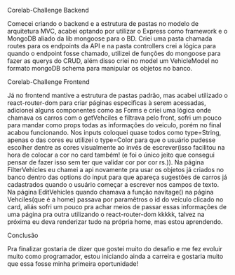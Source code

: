 Corelab-Challenge Backend

Comecei criando o backend e a estrutura de pastas no modelo de arquitetura MVC, acabei optando por utilizar o Express como framework e o MongoDB aliado da lib mongoose para o BD. Criei uma pasta chamada routes para os endpoints da API e na pasta controllers crei a lógica para quando o endpoint fosse chamado, utilizei de funções do mongoose para fazer as querys do CRUD, além disso criei no model um VehicleModel no formato mongoDB schema para manipular os objetos no banco.

Corelab-Challenge Frontend

Já no frontend mantive a estrutura de pastas padrão, mas acabei utilizado o react-router-dom para criar páginas especificas à serem acessadas, adicionei alguns componentes como as Forms e criei uma lógica onde chamava os carros com o getVehciles e filtrava pelo front, sofri um pouco para mandar como props todas as informações do veiculo, porém no final acabou funcionando. Nos inputs coloquei quase todos como type=String, apenas o das cores eu utilizei o type=Color para que o usuário pudesse escolher dentre as cores visualmente ao invés de escrever(isso facilitou na hora de colocar a cor no card também! (e foi o único jeito que consegui pensar de fazer isso sem ter que validar cor por cor rs.)). Na página FilterVehicles eu chamei a api novamente pra usar os objetos já criados no banco dentro das options do input para que apareça sugestões de carros já cadastrados quando o usuário começar a escrever nos campos de texto. Na página EditVehicles quando chamava a função navitage() na página Vehciles(que é a home) passava por paramêtros o id do veículo clicado no card, aliás sofri um pouco pra achar meios de passar essas informações de uma página pra outra utilizando o react-router-dom kkkkk, talvez na próxima eu deva renderizar tudo na própria home, mas estou aprendendo. 

Conclusão

Pra finalizar gostaria de dizer que gostei muito do desafio e me fez evoluir muito como programador, estou iniciando ainda a carreira e gostaria muito que essa fosse minha primeira oportunidade!